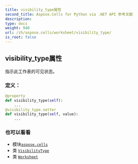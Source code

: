 ```yaml
---
title: visibility_type属性
second_title: Aspose.Cells for Python via .NET API 参考文献
description:
type: docs
weight: 940
url: /zh/aspose.cells/worksheet/visibility_type/
is_root: false
---
```

## visibility_type属性

指示此工作表的可见状态。
### 定义：
```python
@property
def visibility_type(self):
    ...
@visibility_type.setter
def visibility_type(self, value):
    ...
```

### 也可以看看
* 模块[`aspose.cells`](../../)
* 类 [`VisibilityType`](/cells/python-net/zh/aspose.cells/visibilitytype)
* 类 [`Worksheet`](/cells/python-net/zh/aspose.cells/worksheet)
